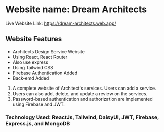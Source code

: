 # Website name: Dream Architects
Live Website Link: https://dream-architects.web.app/

## Website Features
* Architects Design Service Website
* Using React, React Router
* Also use express
* Using Tailwind CSS
* Firebase Authentication Added
* Back-emd Added

01. A complete website of Architect's services. Users can add a service.
02. Users can also add, delete, and update a review on the services.
03. Password-based authentication and authorization are implemented using Firebase and JWT.
### Technology Used: ReactJs, Tailwind, DaisyUI, JWT, Firebase, Express.js, and MongoDB

